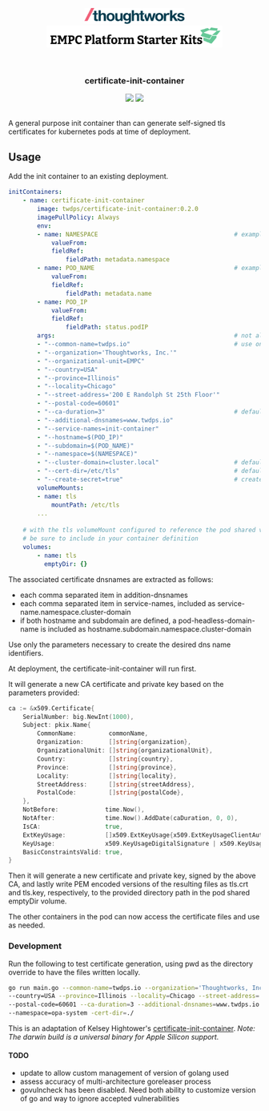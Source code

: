<div align="center">
	<p>
		<img alt="Thoughtworks Logo" src="https://raw.githubusercontent.com/ThoughtWorks-DPS/static/master/thoughtworks_flamingo_wave.png?sanitize=true" width=200 />
    <br />
		<img alt="DPS Title" src="https://raw.githubusercontent.com/ThoughtWorks-DPS/static/master/EMPCPlatformStarterKitsImage.png?sanitize=true" width=350/>
	</p>
  <br />
  <h3>certificate-init-container</h3>
    <a href="https://app.circleci.com/pipelines/github/ThoughtWorks-DPS/certificate-init-container"><img src="https://circleci.com/gh/ThoughtWorks-DPS/certificate-init-container.svg?style=shield"></a> <a href="https://opensource.org/licenses/MIT"><img src="https://img.shields.io/badge/license-MIT-blue.svg"></a>
</div>
<br />

A general purpose init container than can generate self-signed tls certificates for kubernetes pods at time of deployment.  

## Usage

Add the init container to an existing deployment.

```yaml
initContainers:
    - name: certificate-init-container
        image: twdps/certificate-init-container:0.2.0
        imagePullPolicy: Always
        env:
        - name: NAMESPACE                                      # example of how the namespace can be accessed from the environment
            valueFrom:
            fieldRef:
                fieldPath: metadata.namespace
        - name: POD_NAME                                       # example of using pod information from the environment
            valueFrom:
            fieldRef:
                fieldPath: metadata.name
        - name: POD_IP
            valueFrom:
            fieldRef:
                fieldPath: status.podIP
        args:                                                  # not all parameters required
        - "--common-name=twdps.io"                             # use only those parameters necssary to fit your use case
        - "--organization='Thoughtworks, Inc.'"
        - "--organizational-unit=EMPC"
        - "--country=USA"
        - "--province=Illinois"
        - "--locality=Chicago"
        - "--street-address='200 E Randolph St 25th Floor'"
        - "--postal-code=60601"
        - "--ca-duration=3"                                    # default is 3 years
        - "--additional-dnsnames=www.twdps.io"
        - "--service-names=init-container"
        - "--hostname=$(POD_IP)"
        - "--subdomain=$(POD_NAME)"
        - "--namespace=$(NAMESPACE)"
        - "--cluster-domain=cluster.local"                     # default is cluster.local
        - "--cert-dir=/etc/tls"                                # default is /etc/tls 
        - "--create-secret=true"                               # create kubernetes secret with certificate info, default is false
        volumeMounts:
        - name: tls
            mountPath: /etc/tls
        ...

    # with the tls volumeMount configured to reference the pod shared volume
    # be sure to include in your container definition
    volumes:
        - name: tls
          emptyDir: {}
```

The associated certificate dnsnames are extracted as follows:

* each comma separated item in addition-dnsnames
* each comma separated item in service-names, included as service-name.namespace.cluster-domain
* if both hostname and subdomain are defined, a pod-headless-domain-name is included as hostname.subdomain.namespace.cluster-domain

Use only the parameters necessary to create the desired dns name identifiers.  

At deployment, the certificate-init-container will run first.  

It will generate a new CA certificate and private key based on the parameters provided:
```go
ca := &x509.Certificate{
    SerialNumber: big.NewInt(1000),
    Subject: pkix.Name{
        CommonName: 		commonName,
        Organization:  		[]string{organization},
        OrganizationalUnit: []string{organizationalUnit},
        Country:       		[]string{country},
        Province:      		[]string{province},
        Locality:      		[]string{locality},
        StreetAddress: 		[]string{streetAddress},
        PostalCode:    		[]string{postalCode},
    },
    NotBefore:             time.Now(),
    NotAfter:              time.Now().AddDate(caDuration, 0, 0),
    IsCA:                  true,
    ExtKeyUsage:           []x509.ExtKeyUsage{x509.ExtKeyUsageClientAuth, x509.ExtKeyUsageServerAuth},
    KeyUsage:              x509.KeyUsageDigitalSignature | x509.KeyUsageCertSign,
    BasicConstraintsValid: true,
}
```
Then it will generate a new certificate and private key, signed by the above CA, and lastly write PEM encoded versions of the resulting files as tls.crt and tls.key, respectively, to the provided directory path in the pod shared emptyDir volume.  

The other containers in the pod can now access the certificate files and use as needed.  

### Development

Run the following to test certificate generation, using pwd as the directory override to have the files written locally.
```bash
go run main.go --common-name=twdps.io --organization='Thoughtworks, Inc.' --organizational-unit=EMPC \
--country=USA --province=Illinois --locality=Chicago --street-address='200 E Randolph St 25th Floor' \
--postal-code=60601 --ca-duration=3 --additional-dnsnames=www.twdps.io --service-names=init-container \
--namespace=opa-system -cert-dir=./
```

This is an adaptation of Kelsey Hightower's [certificate-init-container](https://github.com/kelseyhightower/certificate-init-container). _Note: The darwin build is a universal binary for Apple Silicon support._   

#### TODO

- update to allow custom management of version of golang used
- assess accuracy of multi-architecture goreleaser process
- govulncheck has been disabled. Need both ability to customize version of go and way to ignore accepted vulnerabilities
